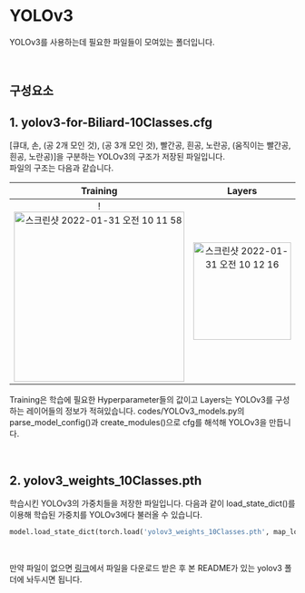 # YOLOv3

YOLOv3를 사용하는데 필요한 파일들이 모여있는 폴더입니다.

<br>

## 구성요소

## 1. yolov3-for-Biliard-10Classes.cfg
[큐대, 손, (공 2개 모인 것), (공 3개 모인 것), 빨간공, 흰공, 노란공, (움직이는 빨간공, 흰공, 노란공)]을 구분하는 YOLOv3의 구조가 저장된 파일입니다. 
<br>
파일의 구조는 다음과 같습니다.


Training            |  Layers
:-------------------------:|:-------------------------:
!<img width="300" alt="스크린샷 2022-01-31 오전 10 11 58" src="https://user-images.githubusercontent.com/50979281/151726358-e6770e86-8623-4c0b-ba0a-f3f10ebb3ddf.png">  |  <img width="172" alt="스크린샷 2022-01-31 오전 10 12 16" src="https://user-images.githubusercontent.com/50979281/151726366-b96ae73a-f6ef-4490-95a1-4bfd62c07d66.png">

Training은 학습에 필요한 Hyperparameter들의 값이고 Layers는 YOLOv3를 구성하는 레이어들의 정보가 적혀있습니다. codes/YOLOv3_models.py의 parse_model_config()과 create_modules()으로 cfg를 해석해 YOLOv3을 만듭니다.

<br>

## 2. yolov3_weights_10Classes.pth
학습시킨 YOLOv3의 가중치들을 저장한 파일입니다. 다음과 같이 load_state_dict()를 이용해 학습된 가중치를 YOLOv3에다 불러올 수 있습니다.

~~~python
model.load_state_dict(torch.load('yolov3_weights_10Classes.pth', map_location='cuda'))
~~~

<br>

만약 파일이 없으면 [링크](https://drive.google.com/file/d/1e7ddvkeBNNk3MQPlJ10klacODzXNdRC6/view?usp=sharing)에서 파일을 다운로드 받은 후 본 README가 있는 yolov3 폴더에 놔두시면 됩니다.



